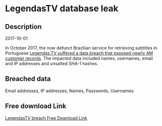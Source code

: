 # LegendasTV database leak

## Description

2017-10-01

In October 2017, the now defunct Brazilian service for retrieving subtitles in Portuguese <a href="https://www.hackread.com/dark-web-hacker-selling-accounts-on-dream-market/" target="_blank" rel="noopener">Legendas.TV suffered a data breach that exposed nearly 4M customer records</a>. The impacted data included names, usernames, email and IP addresses and unsalted SHA-1 hashes.

## Breached data

Email addresses, IP addresses, Names, Passwords, Usernames

## Free download Link

[LegendasTV breach Free Download Link](https://tinyurl.com/2b2k277t)
